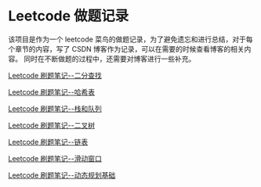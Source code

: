 # Leetcode 做题记录

该项目是作为一个 leetcode 菜鸟的做题记录，为了避免遗忘和进行总结，对于每个章节的内容，写了 CSDN 博客作为记录，可以在需要的时候查看博客的相关内容。
同时在不断做题的过程中，还需要对博客进行一些补充。

[Leetcode 刷题笔记--二分查找](https://blog.csdn.net/qq_45795134/article/details/136315707?spm=1001.2014.3001.5501)

[Leetcode 刷题笔记--哈希表](https://blog.csdn.net/qq_45795134/article/details/136424421?spm=1001.2014.3001.5501)

[Leetcode 刷题笔记--栈和队列](https://blog.csdn.net/qq_45795134/article/details/136463546?spm=1001.2014.3001.5501)

[Leetcode 刷题笔记--二叉树](https://blog.csdn.net/qq_45795134/article/details/136574114?spm=1001.2014.3001.5501)

[Leetcode 刷题笔记--链表](https://blog.csdn.net/qq_45795134/article/details/136978225?spm=1001.2014.3001.5501)

[Leetcode 刷题笔记--滑动窗口](https://blog.csdn.net/qq_45795134/article/details/137358522?spm=1001.2014.3001.5501)

[Leetcode 刷题笔记--动态规划基础](https://blog.csdn.net/qq_45795134/article/details/137463008?spm=1001.2014.3001.5501)
